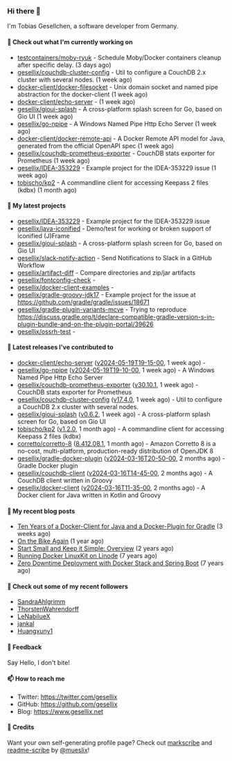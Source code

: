 ### Hi there 👋

I'm Tobias Gesellchen, a software developer from Germany.

#### 👷 Check out what I'm currently working on

- [testcontainers/moby-ryuk](https://github.com/testcontainers/moby-ryuk) - Schedule Moby/Docker containers cleanup after specific delay. (3 days ago)
- [gesellix/couchdb-cluster-config](https://github.com/gesellix/couchdb-cluster-config) - Util to configure a CouchDB 2.x cluster with several nodes. (1 week ago)
- [docker-client/docker-filesocket](https://github.com/docker-client/docker-filesocket) - Unix domain socket and named pipe abstraction for the docker-client (1 week ago)
- [docker-client/echo-server](https://github.com/docker-client/echo-server) -  (1 week ago)
- [gesellix/gioui-splash](https://github.com/gesellix/gioui-splash) - A cross-platform splash screen for Go, based on Gio UI (1 week ago)
- [gesellix/go-npipe](https://github.com/gesellix/go-npipe) - A Windows Named Pipe Http Echo Server (1 week ago)
- [docker-client/docker-remote-api](https://github.com/docker-client/docker-remote-api) - A Docker Remote API model for Java, generated from the official OpenAPI spec (1 week ago)
- [gesellix/couchdb-prometheus-exporter](https://github.com/gesellix/couchdb-prometheus-exporter) - CouchDB stats exporter for Prometheus (1 week ago)
- [gesellix/IDEA-353229](https://github.com/gesellix/IDEA-353229) - Example project for the IDEA-353229 issue (1 week ago)
- [tobischo/kp2](https://github.com/tobischo/kp2) - A commandline client for accessing Keepass 2 files (kdbx) (1 month ago)

#### 🌱 My latest projects

- [gesellix/IDEA-353229](https://github.com/gesellix/IDEA-353229) - Example project for the IDEA-353229 issue
- [gesellix/java-iconified](https://github.com/gesellix/java-iconified) - Demo/test for working or broken support of iconified (J)Frame
- [gesellix/gioui-splash](https://github.com/gesellix/gioui-splash) - A cross-platform splash screen for Go, based on Gio UI
- [gesellix/slack-notify-action](https://github.com/gesellix/slack-notify-action) - Send Notifications to Slack in a GitHub Workflow
- [gesellix/artifact-diff](https://github.com/gesellix/artifact-diff) - Compare directories and zip/jar artifacts
- [gesellix/fontconfig-check](https://github.com/gesellix/fontconfig-check) - 
- [gesellix/docker-client-examples](https://github.com/gesellix/docker-client-examples) - 
- [gesellix/gradle-groovy-jdk17](https://github.com/gesellix/gradle-groovy-jdk17) - Example project for the issue at https://github.com/gradle/gradle/issues/18671
- [gesellix/gradle-plugin-variants-mcve](https://github.com/gesellix/gradle-plugin-variants-mcve) - Trying to reproduce https://discuss.gradle.org/t/declare-compatible-gradle-version-s-in-plugin-bundle-and-on-the-plugin-portal/39626
- [gesellix/ossrh-test](https://github.com/gesellix/ossrh-test) - 

#### 🔭 Latest releases I've contributed to

- [docker-client/echo-server](https://github.com/docker-client/echo-server) ([v2024-05-19T19-15-00](https://github.com/docker-client/echo-server/releases/tag/v2024-05-19T19-15-00), 1 week ago) - 
- [gesellix/go-npipe](https://github.com/gesellix/go-npipe) ([v2024-05-19T19-10-00](https://github.com/gesellix/go-npipe/releases/tag/v2024-05-19T19-10-00), 1 week ago) - A Windows Named Pipe Http Echo Server
- [gesellix/couchdb-prometheus-exporter](https://github.com/gesellix/couchdb-prometheus-exporter) ([v30.10.1](https://github.com/gesellix/couchdb-prometheus-exporter/releases/tag/v30.10.1), 1 week ago) - CouchDB stats exporter for Prometheus
- [gesellix/couchdb-cluster-config](https://github.com/gesellix/couchdb-cluster-config) ([v17.4.0](https://github.com/gesellix/couchdb-cluster-config/releases/tag/v17.4.0), 1 week ago) - Util to configure a CouchDB 2.x cluster with several nodes.
- [gesellix/gioui-splash](https://github.com/gesellix/gioui-splash) ([v0.6.2](https://github.com/gesellix/gioui-splash/releases/tag/v0.6.2), 1 week ago) - A cross-platform splash screen for Go, based on Gio UI
- [tobischo/kp2](https://github.com/tobischo/kp2) ([v1.2.0](https://github.com/tobischo/kp2/releases/tag/v1.2.0), 1 month ago) - A commandline client for accessing Keepass 2 files (kdbx)
- [corretto/corretto-8](https://github.com/corretto/corretto-8) ([8.412.08.1](https://github.com/corretto/corretto-8/releases/tag/8.412.08.1), 1 month ago) - Amazon Corretto 8 is a no-cost, multi-platform, production-ready distribution of OpenJDK 8
- [gesellix/gradle-docker-plugin](https://github.com/gesellix/gradle-docker-plugin) ([v2024-03-16T20-50-00](https://github.com/gesellix/gradle-docker-plugin/releases/tag/v2024-03-16T20-50-00), 2 months ago) - Gradle Docker plugin
- [gesellix/couchdb-client](https://github.com/gesellix/couchdb-client) ([v2024-03-16T14-45-00](https://github.com/gesellix/couchdb-client/releases/tag/v2024-03-16T14-45-00), 2 months ago) - A CouchDB client written in Groovy
- [gesellix/docker-client](https://github.com/gesellix/docker-client) ([v2024-03-16T11-35-00](https://github.com/gesellix/docker-client/releases/tag/v2024-03-16T11-35-00), 2 months ago) - A Docker client for Java written in Kotlin and Groovy

#### 📜 My recent blog posts

- [Ten Years of a Docker-Client for Java and a Docker-Plugin for Gradle](https://www.gesellix.net/posts/ten-years-docker-client-and-gradle-plugin/) (3 weeks ago)
- [On the Bike Again](https://www.gesellix.net/posts/on-the-bike-again/) (1 year ago)
- [Start Small and Keep it Simple: Overview](https://www.gesellix.net/posts/start-small-keep-it-simple--overview/) (2 years ago)
- [Running Docker LinuxKit on Linode](https://www.gesellix.net/posts/running-docker-linuxkit-on-linode/) (7 years ago)
- [Zero Downtime Deployment with Docker Stack and Spring Boot](https://www.gesellix.net/posts/zero-downtime-deployment-with-docker-stack-and-spring-boot/) (7 years ago)



#### 👯 Check out some of my recent followers

- [SandraAhlgrimm](https://github.com/SandraAhlgrimm)
- [ThorstenWahrendorff](https://github.com/ThorstenWahrendorff)
- [LeNabilueX](https://github.com/LeNabilueX)
- [jankal](https://github.com/jankal)
- [Huangxuny1](https://github.com/Huangxuny1)

#### 💬 Feedback

Say Hello, I don't bite!

#### 📫 How to reach me

- Twitter: https://twitter.com/gesellix
- GitHub: https://github.com/gesellix
- Blog: https://www.gesellix.net

#### 🙇 Credits

Want your own self-generating profile page? Check out [markscribe](https://github.com/muesli/markscribe)
and [readme-scribe](https://github.com/muesli/readme-scribe) by [@mueslix](https://twitter.com/mueslix)!

